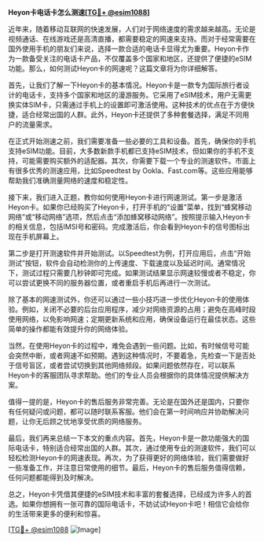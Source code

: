 **Heyon卡电话卡怎么测速[[TG💪+ @esim1088](https://t.me/s/esim1088)]**

近年来，随着移动互联网的快速发展，人们对于网络速度的需求越来越高。无论是视频通话、在线游戏还是高清直播，都需要稳定的网速来支持。而对于经常需要在国外使用手机的朋友们来说，选择一款合适的电话卡显得尤为重要。Heyon卡作为一款备受关注的电话卡产品，不仅覆盖多个国家和地区，还提供了便捷的eSIM功能。那么，如何测试Heyon卡的网速呢？这篇文章将为你详细解答。

首先，让我们了解一下Heyon卡的基本情况。Heyon卡是一款专为国际旅行者设计的电话卡，支持多个国家和地区的漫游服务。它采用了eSIM技术，用户无需更换实体SIM卡，只需通过手机上的设置即可激活使用。这种技术的优点在于方便快捷，适合经常出国的人群。此外，Heyon卡还提供了多种套餐选择，满足不同用户的流量需求。

在正式开始测速之前，我们需要准备一些必要的工具和设备。首先，确保你的手机支持eSIM功能。目前，大多数新款手机都已支持eSIM技术，但如果你的手机不支持，可能需要购买额外的适配器。其次，你需要下载一个专业的测速软件。市面上有很多优秀的测速应用，比如Speedtest by Ookla、Fast.com等。这些应用能够帮助我们准确测量网络的速度和稳定性。

接下来，我们进入正题，教你如何使用Heyon卡进行网速测试。第一步是激活Heyon卡。如果你已经购买了Heyon卡，打开手机的“设置”菜单，找到“蜂窝移动网络”或“移动网络”选项，然后点击“添加蜂窝移动网络”。按照提示输入Heyon卡的相关信息，包括IMSI号和密码。完成激活后，你会看到Heyon卡的信号图标出现在手机屏幕上。

第二步是打开测速软件并开始测试。以Speedtest为例，打开应用后，点击“开始测试”按钮，软件会自动检测你的上传速度、下载速度以及延迟时间。通常情况下，测试过程只需要几秒钟即可完成。如果测试结果显示网速较慢或者不稳定，你可以尝试更换不同的服务器位置，或者重启手机后再进行一次测试。

除了基本的网速测试外，你还可以通过一些小技巧进一步优化Heyon卡的使用体验。例如，关闭不必要的后台应用程序，减少对网络资源的占用；避免在高峰时段使用网络，以免影响网速；定期更新系统和应用，确保设备运行在最佳状态。这些简单的操作都能有效提升你的网络体验。

当然，在使用Heyon卡的过程中，难免会遇到一些问题。比如，有时候信号可能会突然中断，或者网速不如预期。遇到这种情况时，不要着急，先检查一下是否处于信号盲区，或者尝试切换到其他网络频段。如果问题依然存在，可以联系Heyon卡的客服团队寻求帮助。他们的专业人员会根据你的具体情况提供解决方案。

值得一提的是，Heyon卡的售后服务非常完善。无论是在国外还是国内，只要你有任何疑问或问题，都可以随时联系客服。他们会在第一时间响应并协助解决问题，让你无后顾之忧地享受优质的网络服务。

最后，我们再来总结一下本文的重点内容。首先，Heyon卡是一款功能强大的国际电话卡，特别适合经常出国的人群。其次，通过使用专业的测速软件，我们可以轻松检测Heyon卡的网速表现。再次，为了获得更好的网络体验，我们需要做好一些准备工作，并注意日常使用的细节。最后，Heyon卡的售后服务值得信赖，任何问题都能得到及时解决。

总之，Heyon卡凭借其便捷的eSIM技术和丰富的套餐选择，已经成为许多人的首选。如果你想拥有一张可靠的国际电话卡，不妨试试Heyon卡吧！相信它会给你的生活带来更多的便利和惊喜。

[[TG💪+ @esim1088](https://t.me/s/esim1088) ![Image](https://i.postimg.cc/4NQfJmqS/Snipaste-2025-05-13-00-14-12.png)]